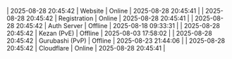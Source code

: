 | 2025-08-28 20:45:42 | Website | Online | 2025-08-28 20:45:41 |
| 2025-08-28 20:45:42 | Registration | Online | 2025-08-28 20:45:41 |
| 2025-08-28 20:45:42 | Auth Server | Offline | 2025-08-18 09:33:31 |
| 2025-08-28 20:45:42 | Kezan (PvE) | Offline | 2025-08-03 17:58:02 |
| 2025-08-28 20:45:42 | Gurubashi (PvP) | Offline | 2025-08-23 21:44:06 |
| 2025-08-28 20:45:42 | Cloudflare | Online | 2025-08-28 20:45:41 |
